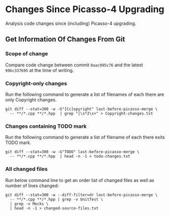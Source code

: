 # Changes Since Picasso-4 Upgrading

Analysis code changes since (including) Picasso-4 upgrading.

## Get Information Of Changes From Git

### Scope of change

Compare code change between commit `0aac995c76` and the latest `99bc337695` at the time of writing.

### Copyright-only changes

Run the following command to generate a list of filenames of each there are only Copyright changes.
```
git diff --stat=300 -w -G"[Cc]opyright" last-before-picasso-merge \
  -- **/*.cpp **/*.hpp  | grep "|\s*2\s+" > Copyright-changes.txt
```

### Changes containing TODO mark

Run the following command to generate a list of filename of each there exits TODO mark.
```
git diff --stat=300 -w -G"TODO" last-before-picasso-merge \
  -- **/*.cpp **/*.hpp  | head -n -1 > todo-changes.txt
```

### All changed files

Run below command line to get an order list of changed files as well as number of lines changed:
```
git diff --stat=300 -w --diff-filter=dr last-before-picasso-merge \
  -- **/*.cpp **/*.hpp | grep -v UnitTest \
  | grep -v Mocks \
  | head -n -1 > changed-source-files.txt
```
